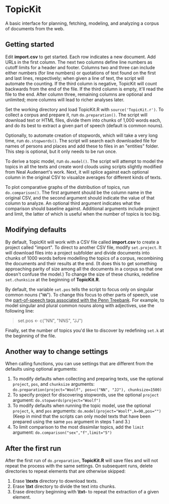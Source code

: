 # TopicKit
A basic interface for planning, fetching, modeling, and analyzing a corpus of documents from the web.

## Getting started
Edit **import.csv** to get started. Each row indicates a new document. Add URLs in the first column. The next two columns define line numbers as cutoff limits for a header and footer. Columns two and three can include either numbers (for line numbers) or quotations of text found on the first and last lines, respectively; when given a line of text, the script will automate the counting. If the third column is negative, TopicKit will count backwards from the end of the file. If the third column is empty, it'll read the file to the end. After column three, remaining columns are optional and unlimited; more columns will lead to richer analyses later.

Set the working directory and load TopicKit.R with `source('TopicKit.r')`. To collect a corpus and prepare it, run `do.preparation()`. The script will download text or HTML files, divide them into chunks of 1,000 words each, and do its best to extract a given part of speech (default is common nouns).

Optionally, to automate creation of stopwords, which will take a very long time, run `do.stopwords()`. The script will search each downloaded file for names of persons and places and add these to files in an "entities" folder. This step is optional, but it only needs to be run once.

To derive a topic model, run `do.model()`. The script will attempt to model the topics in all the texts and create word clouds using scripts slightly modified from Neal Audenaert's work. Next, it will splice against each optional column in the original CSV to visualize averages for different kinds of texts.

To plot comparative graphs of the distribution of topics, run `do.comparison()`. The first argument should be the column name in the original CSV, and the second argument should indicate the value of that column to analyze. An optional third argument indicates what the comparison should baseline against. Additional arguments include project and limit, the latter of which is useful when the number of topics is too big.

## Modifying defaults
By default, TopicKit will work with a CSV file called **import.csv** to create a project called "import". To direct to another CSV file, modify `set.project`. It will download files into a project subfolder and divide documents into chunks of 1000 words before modelling the topics of a corpus, recombining the documents and their results at the end. (It does this to get something approaching parity of size among all the documents in a corpus so that one doesn't confuse the model.) To change the size of these chunks, redefine `set.chunksize` at the beginning of **TopicKit.R**.

By default, the variable `set.pos` tells the script to focus only on singular common nouns ("`NN`"). To change this focus to other parts of speech, use the [part-of-speech tags associated with the Penn Treebank](http://www.ling.upenn.edu/courses/Fall_2003/ling001/penn_treebank_pos.html). For example, to model singular and plural common nouns along with adjectives, use the following line:
> set.pos <- c("NN", "NNS", "JJ")

Finally, set the number of topics you'd like to discover by redefining `set.k` at the beginning of the file. 

## Another way to change settings
When calling functions, you can use settings that are different from the defaults using optional arguments:

1. To modify defaults when collecting and preparing texts, use the optional `project`, `pos`, and `chunksize` arguments: `do.preparation(project="Woolf", pos=c("NN", "JJ"), chunksize=1500)`
2. To specify project for discovering stopwords, use the optional `project` argument: `do.stopwords(project="Woolf")`
3. To modify defaults when running the topic model, use the optional `project`, `k`, and `pos` arguments: `do.model(project="Woolf",k=90,pos="")` (Keep in mind that the scripts can only model texts that have been prepared using the same `pos` argument in steps 1 and 3.)
4. To limit comparison to the most dissimilar topics, add the `limit` argument: `do.comparison("sex","f",limit="5")`

## After the first run
After the first run of `do.preparation`, **TopicKit.R** will save files and will not repeat the process with the same settings. On subsequent runs, delete directories to repeat elements that are otherwise skipped:

1. Erase **\texts** directory to download texts.
2. Erase **\txt** directory to divide the text into chunks.
3. Erase directory beginning with **\txt-** to repeat the extraction of a given element.
